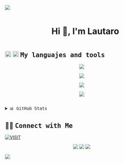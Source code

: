 <!--horizontal divider(gradiant)-->
<img src="https://user-images.githubusercontent.com/73097560/115834477-dbab4500-a447-11eb-908a-139a6edaec5c.gif">

<!--h1 without bottom border-->
<div id="user-content-toc">
  <ul align="center">
    <summary><h1 style="display: inline-block">Hi 👋, I'm Lautaro</h1></summary>
  </ul>
</div>


## <picture> <img src = "https://github.com/7oSkaaa/7oSkaaa/blob/main/Images/Programming_Languages.gif?raw=true" width = 20px>  </picture>  <picture> <img src = "https://github.com/7oSkaaa/7oSkaaa/blob/main/Images/CP_PS.gif?raw=true" width = 20px>  </picture><samp> My languajes and tools </samp>

<p align="center">
  <a href="https://skillicons.dev">
    <img src="https://skillicons.dev/icons?i=html,css,c,js,react,nextjs,py,php,laravel,mysql&perline=5" />
  </a>
</p>

<p align="center">
  <a href="https://skillicons.dev">
    <img src="https://skillicons.dev/icons?i=bootstrap,nodejs,npm,docker,yarn,postman&perline=6" />
  </a>
</p>

<p align="center">
  <a href="https://skillicons.dev">
    <img src="https://skillicons.dev/icons?i=bash,powershell,ubuntu,windows,linux,git&perline=6" />
  </a>
</p>

<p align="center">
  <a href="https://skillicons.dev">
    <img src="https://skillicons.dev/icons?i=figma,aws,ps&perline=3" />
  </a>
</p>

##

<details>
  <summary><samp>📊 GitHub Stats</samp></summary>
  <div align="center">
    <img align="center" height='200px' src="https://github-readme-streak-stats.herokuapp.com/?user=lautaRoldan&theme=react&hide_border=true"/>
  </div>
</details>
  

## 🤝🏻 <samp>Connect with Me</samp>
[![VISIT](https://visitcount.itsvg.in/api?id=lautaRoldan&icon=0&color=1)](https://visitcount.itsvg.in)
<p align="center">
  <a href="https://www.linkedin.com/in/lautaroezequielroldan/"><img src="https://img.shields.io/badge/-Lautaro%20Roldan-0077B5?style=flat&logo=Linkedin&logoColor=white"/></a>
  <a href="mailto:lautaro-22@live.com.ar"><img src="https://img.shields.io/badge/-My%20Email%20Redirect-D14836?style=flat&logo=Gmail&logoColor=white"/></a>
  <a href="https://www.instagram.com/laucha_a/"><img src="https://img.shields.io/badge/-@laucha_a-E4405F?style=flat&logo=Instagram&logoColor=white"/></a>
</p>

<!--horizontal divider(gradiant)-->
<img src="https://user-images.githubusercontent.com/73097560/115834477-dbab4500-a447-11eb-908a-139a6edaec5c.gif">
